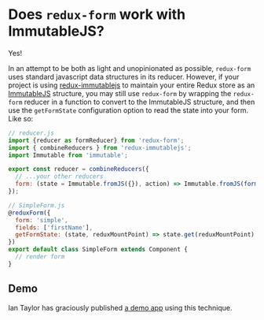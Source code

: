 # Does `redux-form` work with ImmutableJS?

Yes!

In an attempt to be both as light and unopinionated as possible, `redux-form` uses standard javascript data
structures in its reducer. However, if your project is using
[redux-immutablejs](https://github.com/indexiatech/redux-immutablejs) to maintain your entire Redux store as an
[ImmutableJS](https://facebook.github.io/immutable-js/) structure, you may still use `redux-form` by wrapping the
`redux-form` reducer in a function to convert to the ImmutableJS structure, and then use the `getFormState`
configuration option to read the state into your form. Like so:

```javascript
// reducer.js
import {reducer as formReducer} from 'redux-form';
import { combineReducers } from 'redux-immutablejs';
import Immutable from 'immutable';

export const reducer = combineReducers({
  // ...your other reducers
  form: (state = Immutable.fromJS({}), action) => Immutable.fromJS(formReducer(state.toJS(), action));  // <--- IMPORTANT PART
});
```

```javascript
// SimpleForm.js
@reduxForm({
  form: 'simple',
  fields: ['firstName'],
  getFormState: (state, reduxMountPoint) => state.get(reduxMountPoint).toJS(), // <--- IMPORTANT PART
})
export default class SimpleForm extends Component {
  // render form
}
```

## Demo

Ian Taylor has graciously published [a demo app](https://github.com/itaylor/redux-form-immutablejs-example)
using this technique.
